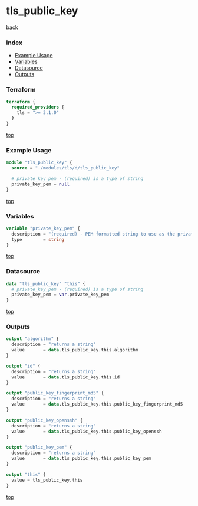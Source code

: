 # tls_public_key

[back](../tls.md)

### Index

- [Example Usage](#example-usage)
- [Variables](#variables)
- [Datasource](#datasource)
- [Outputs](#outputs)

### Terraform

```terraform
terraform {
  required_providers {
    tls = ">= 3.1.0"
  }
}
```

[top](#index)

### Example Usage

```terraform
module "tls_public_key" {
  source = "./modules/tls/d/tls_public_key"

  # private_key_pem - (required) is a type of string
  private_key_pem = null
}
```

[top](#index)

### Variables

```terraform
variable "private_key_pem" {
  description = "(required) - PEM formatted string to use as the private key"
  type        = string
}
```

[top](#index)

### Datasource

```terraform
data "tls_public_key" "this" {
  # private_key_pem - (required) is a type of string
  private_key_pem = var.private_key_pem
}
```

[top](#index)

### Outputs

```terraform
output "algorithm" {
  description = "returns a string"
  value       = data.tls_public_key.this.algorithm
}

output "id" {
  description = "returns a string"
  value       = data.tls_public_key.this.id
}

output "public_key_fingerprint_md5" {
  description = "returns a string"
  value       = data.tls_public_key.this.public_key_fingerprint_md5
}

output "public_key_openssh" {
  description = "returns a string"
  value       = data.tls_public_key.this.public_key_openssh
}

output "public_key_pem" {
  description = "returns a string"
  value       = data.tls_public_key.this.public_key_pem
}

output "this" {
  value = tls_public_key.this
}
```

[top](#index)